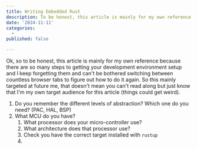 ```yaml
---
title: Writing Embedded Rust
description: To be honest, this article is mainly for my own reference because there are so many steps to get started and I keep forgetting them...
date: '2024-11-11'
categories:
  - 
published: false

---
```


Ok, so to be honest, this article is mainly for my own reference because there are so many steps to getting your development environment setup and I keep forgetting them and can't be bothered switching between countless browser tabs to figure out how to do it again. So this mainly targeted at future me, that doesn't mean you can't read along but just know that I'm my own target audience for this article (things could get weird).

1. Do you remember the different levels of abstraction? Which one do you need? (PAC, HAL, BSP)
2. What MCU do you have? 
   1. What processor does your micro-controller use?
   2. What architecture does that processor use?
   3. Check you have the correct target installed with `rustup`
   4. 

